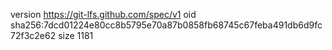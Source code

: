 version https://git-lfs.github.com/spec/v1
oid sha256:7dcd01224e80cc8b5795e70a87b0858fb68745c67feba491db6d9fc72f3c2e62
size 1181
